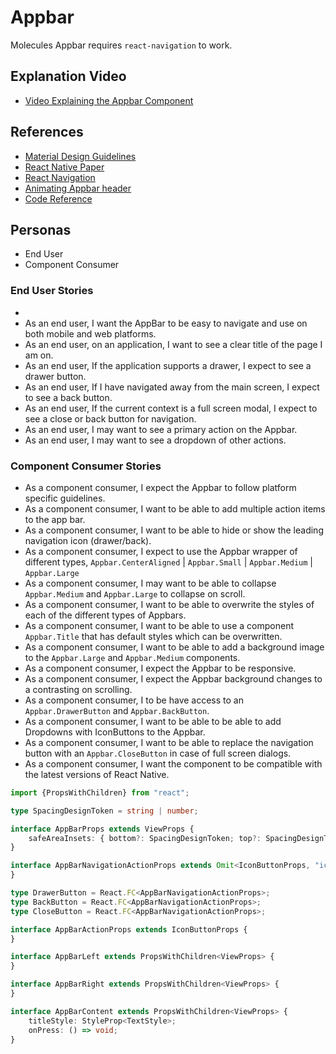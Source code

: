 # Appbar
Molecules Appbar requires `react-navigation` to work.  

## Explanation Video
- [Video Explaining the Appbar Component](https://www.loom.com/share/0f20f475b55f4ceba789e75ca66c8a85)

## References
- [Material Design Guidelines](https://m3.material.io/components/top-app-bar/specs)
- [React Native Paper](https://callstack.github.io/react-native-paper/appbar.html)
- [React Navigation](https://reactnavigation.org/docs/handling-safe-area/#hiddencustom-header-or-tab-bar)
- [Animating Appbar header](https://github.com/benevbright/react-navigation-collapsible)
- [Code Reference](https://blog.logrocket.com/using-react-native-scrollview-create-sticky-header/)


## Personas
- End User
- Component Consumer

### End User Stories

- 
- As an end user, I want the AppBar to be easy to navigate and use on both mobile and web platforms.
- As an end user, on an application, I want to see a clear title of the page I am on.
- As an end user, If the application supports a drawer, I expect to see a drawer button.
- As an end user, If I have navigated away from the main screen, I expect to see a back button.
- As an end user, If the current context is a full screen modal, I expect to see a close or back button for navigation.
- As an end user, I may want to see a primary action on the Appbar.
- As an end user, I may want to see a dropdown of other actions.


### Component Consumer Stories
- As a component consumer, I expect the Appbar to follow platform specific guidelines.
- As a component consumer, I want to be able to add multiple action items to the app bar.
- As a component consumer, I want to be able to hide or show the leading navigation icon (drawer/back).
- As a component consumer, I expect to use the Appbar wrapper of different types, `Appbar.CenterAligned` | `Appbar.Small` | `Appbar.Medium` | `Appbar.Large`
- As a component consumer, I may want to be able to collapse `Appbar.Medium` and `Appbar.Large` to collapse on scroll.
- As a component consumer, I want to be able to overwrite the styles of each of the different types of Appbars.
- As a component consumer, I want to be able to use a component `Appbar.Title` that has default styles which can be overwritten.
- As a component consumer, I want to be able to add a background image to the `Appbar.Large` and `Appbar.Medium` components.
- As a component consumer, I expect the Appbar to be responsive.
- As a component consumer, I expect the Appbar background changes to a contrasting on scrolling.
- As a component consumer, I to be have access to an `Appbar.DrawerButton` and `Appbar.BackButton`.
- As a component consumer, I want to be able to be able to add Dropdowns with IconButtons to the Appbar.
- As a component consumer, I want to be able to replace the navigation button with an `Appbar.CloseButton` in case of full screen dialogs.
- As a component consumer, I want the component to be compatible with the latest versions of React Native.


```typescript
import {PropsWithChildren} from "react";

type SpacingDesignToken = string | number;

interface AppBarProps extends ViewProps {
    safeAreaInsets: { bottom?: SpacingDesignToken; top?: SpacingDesignToken; left?: SpacingDesignToken; right?: SpacingDesignToken; }
}

interface AppBarNavigationActionProps extends Omit<IconButtonProps, "icon" | "onPress"> {
}

type DrawerButton = React.FC<AppBarNavigationActionProps>;
type BackButton = React.FC<AppBarNavigationActionProps>;
type CloseButton = React.FC<AppBarNavigationActionProps>;

interface AppBarActionProps extends IconButtonProps {
}

interface AppBarLeft extends PropsWithChildren<ViewProps> {
}

interface AppBarRight extends PropsWithChildren<ViewProps> {
}

interface AppBarContent extends PropsWithChildren<ViewProps> {
    titleStyle: StyleProp<TextStyle>;
    onPress: () => void;
}
```